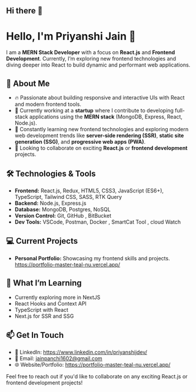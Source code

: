 ## Hi there 👋

# Hello, I'm Priyanshi Jain 👋

I am a **MERN Stack Developer** with a focus on **React.js** and **Frontend Development**. Currently, I’m exploring new frontend technologies and diving deeper into React to build dynamic and performant web applications.

## 🚀 About Me
- 🔥 Passionate about building responsive and interactive UIs with React and modern frontend tools.
- 💼 Currently working at a **startup** where I contribute to developing full-stack applications using the **MERN stack** (MongoDB, Express, React, Node.js).
- 🌱 Constantly learning new frontend technologies and exploring modern web development trends like **server-side rendering (SSR)**, **static site generation (SSG)**, and **progressive web apps (PWA)**.
- 🎯 Looking to collaborate on exciting **React.js** or **frontend development** projects.

## 🛠️ Technologies & Tools
- **Frontend:** React.js, Redux, HTML5, CSS3, JavaScript (ES6+), TypeScript, Tailwind CSS, SASS, RTK Query
- **Backend:** Node.js, Express.js
- **Database:** MongoDB, Postgres, NoSQL
- **Version Control:** Git, GitHub , BitBucket
- **Dev Tools:** VSCode, Postman, Docker , SmartCat Tool , cloud Watch

## 💻 Current Projects
- **Personal Portfolio:** Showcasing my frontend skills and projects. https://portfolio-master-teal-nu.vercel.app/
  
## 🌱 What I’m Learning
- Currently exploring more in NextJS
- React Hooks and Context API
- TypeScript with React
- Next.js for SSR and SSG

## 📫 Get In Touch
- 🔗 LinkedIn: https://www.linkedin.com/in/priyanshijdev/
- 📧 Email: jainpanchi1602@gmail.com
- 🌐 Website/Portfolio: https://portfolio-master-teal-nu.vercel.app/

Feel free to reach out if you'd like to collaborate on any exciting React.js or frontend development projects!

